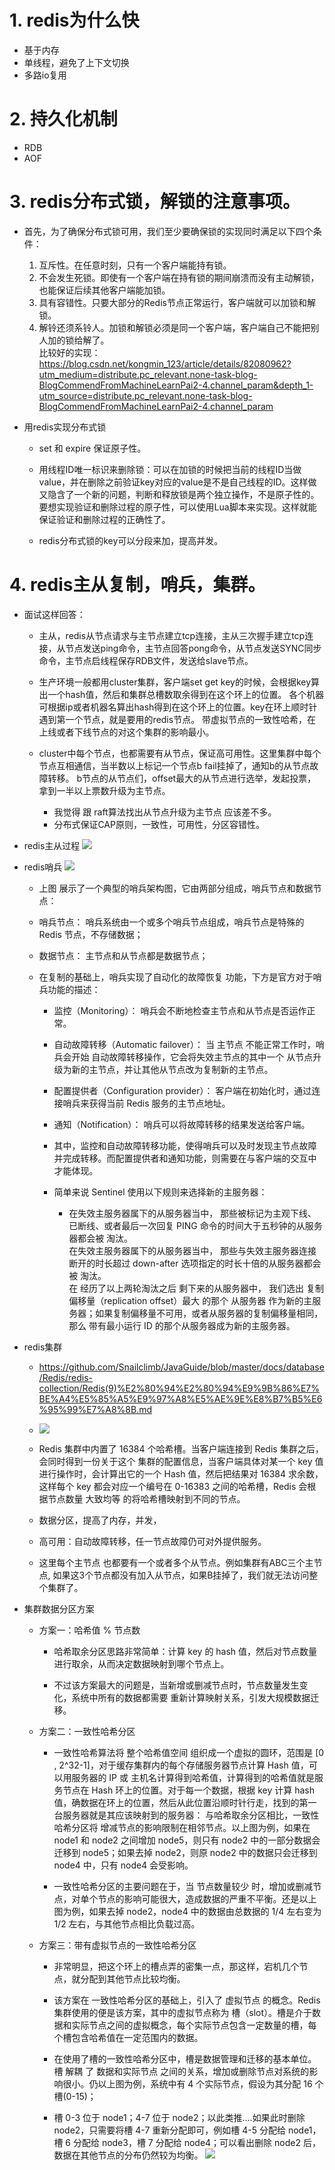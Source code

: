 # 1. redis为什么快
- 基于内存
- 单线程，避免了上下文切换
- 多路io复用

# 2. 持久化机制
- RDB
- AOF
# 3. redis分布式锁，解锁的注意事项。

- 首先，为了确保分布式锁可用，我们至少要确保锁的实现同时满足以下四个条件：
    1. 互斥性。在任意时刻，只有一个客户端能持有锁。
    2. 不会发生死锁。即使有一个客户端在持有锁的期间崩溃而没有主动解锁，也能保证后续其他客户端能加锁。
    3. 具有容错性。只要大部分的Redis节点正常运行，客户端就可以加锁和解锁。
    4. 解铃还须系铃人。加锁和解锁必须是同一个客户端，客户端自己不能把别人加的锁给解了。  
    比较好的实现：
https://blog.csdn.net/kongmin_123/article/details/82080962?utm_medium=distribute.pc_relevant.none-task-blog-BlogCommendFromMachineLearnPai2-4.channel_param&depth_1-utm_source=distribute.pc_relevant.none-task-blog-BlogCommendFromMachineLearnPai2-4.channel_param

- 用redis实现分布式锁
    -  set 和 expire 保证原子性。  
    
    - 用线程ID唯一标识来删除锁：可以在加锁的时候把当前的线程ID当做value，并在删除之前验证key对应的value是不是自己线程的ID。这样做又隐含了一个新的问题，判断和释放锁是两个独立操作，不是原子性的。
要想实现验证和删除过程的原子性，可以使用Lua脚本来实现。这样就能保证验证和删除过程的正确性了。

    - redis分布式锁的key可以分段来加，提高并发。
# 4. redis主从复制，哨兵，集群。
- 面试这样回答：
    - 主从，redis从节点请求与主节点建立tcp连接，主从三次握手建立tcp连接，从节点发送ping命令，主节点回答pong命令，从节点发送SYNC同步命令，主节点启线程保存RDB文件，发送给slave节点。
    
    - 生产环境一般都用cluster集群，客户端set get key的时候，会根据key算出一个hash值，然后和集群总槽数取余得到在这个环上的位置。
    各个机器可根据ip或者机器名算出hash得到在这个环上的位置。key在环上顺时针遇到第一个节点，就是要用的redis节点。
    带虚拟节点的一致性哈希，在上线或者下线节点的对这个集群的影响最小。
    
    - cluster中每个节点，也都需要有从节点，保证高可用性。这里集群中每个节点互相通信，当半数以上标记一个节点b fail挂掉了，通知b的从节点故障转移。
    b节点的从节点们，offset最大的从节点进行选举，发起投票，拿到一半以上票数升级为主节点。
        - 我觉得 跟 raft算法找出从节点升级为主节点 应该差不多。
        - 分布式保证CAP原则，一致性，可用性，分区容错性。

- redis主从过程
![](figure/redismasterslave.png)

- redis哨兵
![](figure/redissentinel.png)
    - 上图 展示了一个典型的哨兵架构图，它由两部分组成，哨兵节点和数据节点：
    - 哨兵节点： 哨兵系统由一个或多个哨兵节点组成，哨兵节点是特殊的 Redis 节点，不存储数据；
    - 数据节点： 主节点和从节点都是数据节点；
    
    - 在复制的基础上，哨兵实现了自动化的故障恢复 功能，下方是官方对于哨兵功能的描述：
        - 监控（Monitoring）： 哨兵会不断地检查主节点和从节点是否运作正常。

        - 自动故障转移（Automatic failover）： 当 主节点 不能正常工作时，哨兵会开始 自动故障转移操作，它会将失效主节点的其中一个 从节点升级为新的主节点，并让其他从节点改为复制新的主节点。

        - 配置提供者（Configuration provider）： 客户端在初始化时，通过连接哨兵来获得当前 Redis 服务的主节点地址。

        - 通知（Notification）： 哨兵可以将故障转移的结果发送给客户端。
        - 其中，监控和自动故障转移功能，使得哨兵可以及时发现主节点故障并完成转移。而配置提供者和通知功能，则需要在与客户端的交互中才能体现。
        - 简单来说 Sentinel 使用以下规则来选择新的主服务器：
            - 在失效主服务器属下的从服务器当中， 那些被标记为主观下线、已断线、或者最后一次回复 PING 命令的时间大于五秒钟的从服务器都会被 淘汰。  
在失效主服务器属下的从服务器当中， 那些与失效主服务器连接断开的时长超过 down-after 选项指定的时长十倍的从服务器都会被 淘汰。  
在 经历了以上两轮淘汰之后 剩下来的从服务器中， 我们选出 复制偏移量（replication offset）最大 的那个 从服务器 作为新的主服务器；如果复制偏移量不可用，或者从服务器的复制偏移量相同，那么 带有最小运行 ID 的那个从服务器成为新的主服务器。

- redis集群
    - https://github.com/Snailclimb/JavaGuide/blob/master/docs/database/Redis/redis-collection/Redis(9)%E2%80%94%E2%80%94%E9%9B%86%E7%BE%A4%E5%85%A5%E9%97%A8%E5%AE%9E%E8%B7%B5%E6%95%99%E7%A8%8B.md

    - ![](figure/rediscluster.png)
    
    - Redis 集群中内置了 16384 个哈希槽。当客户端连接到 Redis 集群之后，会同时得到一份关于这个 集群的配置信息，当客户端具体对某一个 key 值进行操作时，会计算出它的一个 Hash 值，然后把结果对 16384 求余数，这样每个 key 都会对应一个编号在 0-16383 之间的哈希槽，Redis 会根据节点数量 大致均等 的将哈希槽映射到不同的节点。
    - 数据分区，提高了内存，并发，
    - 高可用：自动故障转移，任一节点故障仍可对外提供服务。
    - 这里每个主节点 也都要有一个或者多个从节点。例如集群有ABC三个主节点, 如果这3个节点都没有加入从节点，如果B挂掉了，我们就无法访问整个集群了。
- 集群数据分区方案 

    - 方案一：哈希值 % 节点数
        - 哈希取余分区思路非常简单：计算 key 的 hash 值，然后对节点数量进行取余，从而决定数据映射到哪个节点上。

        - 不过该方案最大的问题是，当新增或删减节点时，节点数量发生变化，系统中所有的数据都需要 重新计算映射关系，引发大规模数据迁移。

    - 方案二：一致性哈希分区
        - 一致性哈希算法将 整个哈希值空间 组织成一个虚拟的圆环，范围是 [0 , 2^32-1]，对于缓存集群内的每个存储服务器节点计算 Hash 值，可以用服务器的 IP 或 主机名计算得到哈希值，计算得到的哈希值就是服务节点在 Hash 环上的位置。对于每一个数据，根据 key 计算 hash 值，确数据在环上的位置，然后从此位置沿顺时针行走，找到的第一台服务器就是其应该映射到的服务器：
与哈希取余分区相比，一致性哈希分区将 增减节点的影响限制在相邻节点。以上图为例，如果在 node1 和 node2 之间增加 node5，则只有 node2 中的一部分数据会迁移到 node5；如果去掉 node2，则原 node2 中的数据只会迁移到 node4 中，只有 node4 会受影响。

        - 一致性哈希分区的主要问题在于，当 节点数量较少 时，增加或删减节点，对单个节点的影响可能很大，造成数据的严重不平衡。还是以上图为例，如果去掉 node2，node4 中的数据由总数据的 1/4 左右变为 1/2 左右，与其他节点相比负载过高。

    - 方案三：带有虚拟节点的一致性哈希分区

        - 非常明显，把这个环上的槽点弄的密集一点，那这样，宕机几个节点，就分配到其他节点比较均衡。

        - 该方案在 一致性哈希分区的基础上，引入了 虚拟节点 的概念。Redis 集群使用的便是该方案，其中的虚拟节点称为 槽（slot）。槽是介于数据和实际节点之间的虚拟概念，每个实际节点包含一定数量的槽，每个槽包含哈希值在一定范围内的数据。

        - 在使用了槽的一致性哈希分区中，槽是数据管理和迁移的基本单位。槽 解耦 了 数据和实际节点 之间的关系，增加或删除节点对系统的影响很小。仍以上图为例，系统中有 4 个实际节点，假设为其分配 16 个槽(0-15)；

        - 槽 0-3 位于 node1；4-7 位于 node2；以此类推....如果此时删除 node2，只需要将槽 4-7 重新分配即可，例如槽 4-5 分配给 node1，槽 6 分配给 node3，槽 7 分配给 node4；可以看出删除 node2 后，数据在其他节点的分布仍然较为均衡。
![](figure/yizhixinghash.png)

